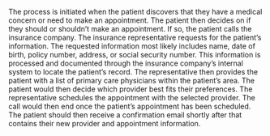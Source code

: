 The process is initiated when the patient discovers that they have a medical concern or need to make an appointment. The patient then decides on if they should or shouldn’t make an appointment. If so, the patient calls the insurance company. The insurance representative requests for the patient’s information. The requested information most likely includes name, date of birth, policy number, address, or social security number. This information is processed and documented through the insurance company’s internal system to locate the patient’s record. The representative then provides the patient with a list of primary care physicians within the patient’s area. The patient would then decide which provider best fits their preferences. The representative schedules the appointment with the selected provider. The call would then end once the patient’s appointment has been scheduled. The patient should then receive a confirmation email shortly after that contains their new provider and appointment information.
